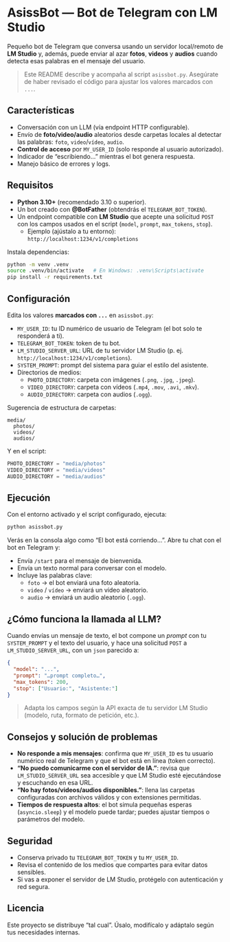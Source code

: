 # AsissBot — Bot de Telegram con LM Studio

Pequeño bot de Telegram que conversa usando un servidor local/remoto de **LM Studio** y, además, puede enviar al azar **fotos**, **videos** y **audios** cuando detecta esas palabras en el mensaje del usuario.

> Este README describe y acompaña al script `asissbot.py`. Asegúrate de haber revisado el código para ajustar los valores marcados con `...`.


## Características
- Conversación con un LLM (vía endpoint HTTP configurable).
- Envío de **foto/video/audio** aleatorios desde carpetas locales al detectar las palabras: `foto`, `video`/`vídeo`, `audio`.
- **Control de acceso** por `MY_USER_ID` (solo responde al usuario autorizado).
- Indicador de “escribiendo…” mientras el bot genera respuesta.
- Manejo básico de errores y logs.

## Requisitos
- **Python 3.10+** (recomendado 3.10 o superior).
- Un bot creado con **@BotFather** (obtendrás el `TELEGRAM_BOT_TOKEN`).
- Un endpoint compatible con **LM Studio** que acepte una solicitud `POST` con los campos usados en el script (`model`, `prompt`, `max_tokens`, `stop`).  
  - Ejemplo (ajústalo a tu entorno): `http://localhost:1234/v1/completions`

Instala dependencias:

```bash
python -m venv .venv
source .venv/bin/activate   # En Windows: .venv\Scripts\activate
pip install -r requirements.txt
```

## Configuración
Edita los valores **marcados con `...`** en `asissbot.py`:

- `MY_USER_ID`: tu ID numérico de usuario de Telegram (el bot solo te responderá a ti).
- `TELEGRAM_BOT_TOKEN`: token de tu bot.
- `LM_STUDIO_SERVER_URL`: URL de tu servidor LM Studio (p. ej. `http://localhost:1234/v1/completions`).
- `SYSTEM_PROMPT`: prompt del sistema para guiar el estilo del asistente.
- Directorios de medios:
  - `PHOTO_DIRECTORY`: carpeta con imágenes (`.png`, `.jpg`, `.jpeg`).
  - `VIDEO_DIRECTORY`: carpeta con vídeos (`.mp4`, `.mov`, `.avi`, `.mkv`).
  - `AUDIO_DIRECTORY`: carpeta con audios (`.ogg`).

Sugerencia de estructura de carpetas:

```
media/
  photos/
  videos/
  audios/
```

Y en el script:

```python
PHOTO_DIRECTORY = "media/photos"
VIDEO_DIRECTORY = "media/videos"
AUDIO_DIRECTORY = "media/audios"
```

## Ejecución
Con el entorno activado y el script configurado, ejecuta:

```bash
python asissbot.py
```

Verás en la consola algo como “El bot está corriendo…”. Abre tu chat con el bot en Telegram y:

- Envía `/start` para el mensaje de bienvenida.
- Envía un texto normal para conversar con el modelo.
- Incluye las palabras clave:
  - `foto` → el bot enviará una foto aleatoria.
  - `video` / `vídeo` → enviará un vídeo aleatorio.
  - `audio` → enviará un audio aleatorio (`.ogg`).

## ¿Cómo funciona la llamada al LLM?
Cuando envías un mensaje de texto, el bot compone un *prompt* con tu `SYSTEM_PROMPT` y el texto del usuario, y hace una solicitud `POST` a `LM_STUDIO_SERVER_URL`, con un `json` parecido a:

```json
{
  "model": "...",
  "prompt": "…prompt completo…",
  "max_tokens": 200,
  "stop": ["Usuario:", "Asistente:"]
}
```

> Adapta los campos según la API exacta de tu servidor LM Studio (modelo, ruta, formato de petición, etc.).

## Consejos y solución de problemas
- **No responde a mis mensajes**: confirma que `MY_USER_ID` es tu usuario numérico real de Telegram y que el bot está en línea (token correcto).
- **“No puedo comunicarme con el servidor de IA.”**: revisa que `LM_STUDIO_SERVER_URL` sea accesible y que LM Studio esté ejecutándose y escuchando en esa URL.
- **“No hay fotos/videos/audios disponibles.”**: llena las carpetas configuradas con archivos válidos y con extensiones permitidas.
- **Tiempos de respuesta altos**: el bot simula pequeñas esperas (`asyncio.sleep`) y el modelo puede tardar; puedes ajustar tiempos o parámetros del modelo.

## Seguridad
- Conserva privado tu `TELEGRAM_BOT_TOKEN` y tu `MY_USER_ID`.
- Revisa el contenido de los medios que compartes para evitar datos sensibles.
- Si vas a exponer el servidor de LM Studio, protégelo con autenticación y red segura.

## Licencia
Este proyecto se distribuye “tal cual”. Úsalo, modifícalo y adáptalo según tus necesidades internas.
